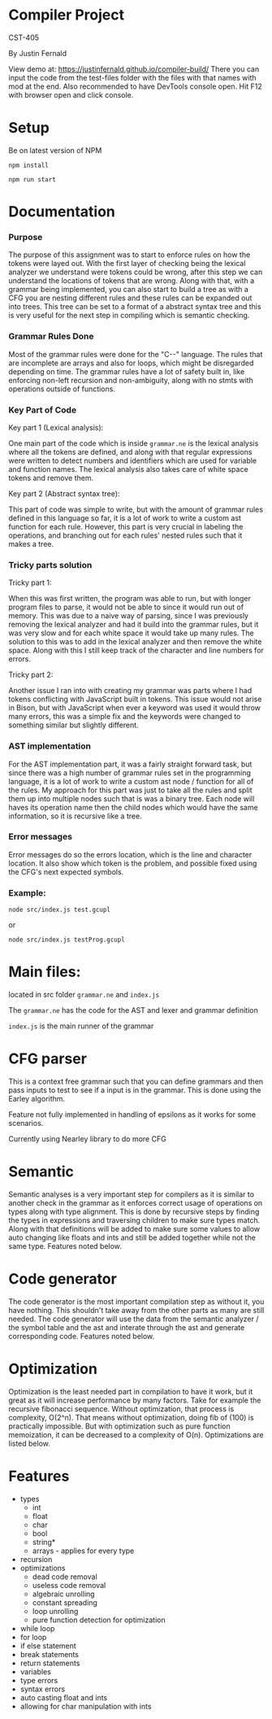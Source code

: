 # Compiler Project

CST-405

By Justin Fernald

View demo at: https://justinfernald.github.io/compiler-build/
There you can input the code from the test-files folder with the files with that names with mod at the end.
Also recommended to have DevTools console open. Hit F12 with browser open and click console.

# Setup

Be on latest version of NPM

`npm install`

`npm run start`

# Documentation

### Purpose

The purpose of this assignment was to start to enforce rules on how the tokens were layed out. With the first layer of checking being the lexical analyzer we understand were tokens could be wrong, after this step we can understand the locations of tokens that are wrong. Along with that, with a grammar being implemented, you can also start to build a tree as with a CFG you are nesting different rules and these rules can be expanded out into trees. This tree can be set to a format of a abstract syntax tree and this is very useful for the next step in compiling which is semantic checking.

### Grammar Rules Done

Most of the grammar rules were done for the "C--" language. The rules that are incomplete are arrays and also for loops, which might be disregarded depending on time. The grammar rules have a lot of safety built in, like enforcing non-left recursion and non-ambiguity, along with no stmts with operations outside of functions.

### Key Part of Code

Key part 1 (Lexical analysis):

One main part of the code which is inside `grammar.ne` is the lexical analysis where all the tokens are defined, and along with that regular expressions were written to detect numbers and identifiers which are used for variable and function names. The lexical analysis also takes care of white space tokens and remove them.

Key part 2 (Abstract syntax tree):

This part of code was simple to write, but with the amount of grammar rules defined in this language so far, it is a lot of work to write a custom ast function for each rule. However, this part is very crucial in labeling the operations, and branching out for each rules' nested rules such that it makes a tree.

### Tricky parts solution

Tricky part 1:

When this was first written, the program was able to run, but with longer program files to parse, it would not be able to since it would run out of memory. This was due to a naive way of parsing, since I was previously removing the lexical analyzer and had it build into the grammar rules, but it was very slow and for each white space it would take up many rules. The solution to this was to add in the lexical analyzer and then remove the white space. Along with this I still keep track of the character and line numbers for errors.

Tricky part 2:

Another issue I ran into with creating my grammar was parts where I had tokens conflicting with JavaScript built in tokens. This issue would not arise in Bison, but with JavaScript when ever a keyword was used it would throw many errors, this was a simple fix and the keywords were changed to something similar but slightly different.

### AST implementation

For the AST implementation part, it was a fairly straight forward task, but since there was a high number of grammar rules set in the programming language, it is a lot of work to write a custom ast node / function for all of the rules. My approach for this part was just to take all the rules and split them up into multiple nodes such that is was a binary tree. Each node will haves its operation name then the child nodes which would have the same information, so it is recursive like a tree.

### Error messages

Error messages do so the errors location, which is the line and character location. It also show which token is the problem, and possible fixed using the CFG's next expected symbols.

### Example:

`node src/index.js test.gcupl`

or

`node src/index.js testProg.gcupl`

# Main files:

located in src folder
`grammar.ne` and `index.js`

The `grammar.ne` has the code for the AST and lexer and grammar definition

`index.js` is the main runner of the grammar

# CFG parser

This is a context free grammar such that you can define grammars and then pass inputs to test to see if a input is in the grammar. This is done using the Earley algorithm.

Feature not fully implemented in handling of epsilons as it works for some scenarios.

Currently using Nearley library to do more CFG

# Semantic

Semantic analyses is a very important step for compilers as it is similar to another check in the grammar as it enforces correct usage of operations on types along with type alignment. This is done by recursive steps by finding the types in expressions and traversing children to make sure types match. Along with that definitions will be added to make sure some values to allow auto changing like floats and ints and still be added together while not the same type. Features noted below.

# Code generator

The code generator is the most important compilation step as without it, you have nothing. This shouldn't take away from the other parts as many are still needed. The code generator will use the data from the semantic analyzer / the symbol table and the ast and interate through the ast and generate corresponding code. Features noted below.

# Optimization

Optimization is the least needed part in compilation to have it work, but it great as it will increase performance by many factors. Take for example the recursive fibonacci sequence. Without optimization, that process is complexity, O(2^n). That means without optimization, doing fib of (100) is practically impossible. But with optimization such as pure function memoization, it can be decreased to a complexity of O(n). Optimizations are listed below.

# Features

-   types
    -   int
    -   float
    -   char
    -   bool
    -   string\*
    -   arrays - applies for every type
-   recursion
-   optimizations
    -   dead code removal
    -   useless code removal
    -   algebraic unrolling
    -   constant spreading
    -   loop unrolling
    -   pure function detection for optimization
-   while loop
-   for loop
-   if else statement
-   break statements
-   return statements
-   variables
-   type errors
-   syntax errors
-   auto casting float and ints
-   allowing for char manipulation with ints
